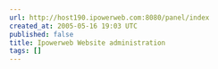 ```yaml
---
url: http://host190.ipowerweb.com:8080/panel/index
created_at: 2005-05-16 19:03 UTC
published: false
title: Ipowerweb Website administration
tags: []
---
```



